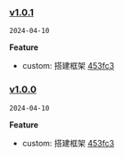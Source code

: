 <!--
 * @Author: liyingda
 * @Date: 2024-04-10 14:17:43
 * @LastEditors: liyingda
 * @LastEditTime: 2024-04-10 14:25:24
 * @Description:
-->

### [v1.0.1](https://github.com/bingmada/my-vant/compare/...v1.0.1)

`2024-04-10`

**Feature**

- custom: 搭建框架 [453fc3](https://github.com/bingmada/my-vant/commit/453fc3a83f0b97568c097fcf5fd3c81ba82505c4)

### [v1.0.0](https://github.com/bingmada/my-vant/compare/...v1.0.0)

`2024-04-10`

**Feature**

- custom: 搭建框架 [453fc3](https://github.com/bingmada/my-vant/commit/453fc3a83f0b97568c097fcf5fd3c81ba82505c4)
